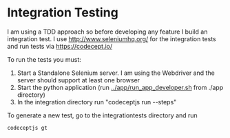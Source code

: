 # Integration Testing

I am using a TDD approach so before developing any feature I build an integration test. I use http://www.seleniumhq.org/ for the integration tests and run tests via https://codecept.io/

To run the tests you must:
1. Start a Standalone Selenium server. I am using the Webdriver and the server should support at least one browser
2. Start the python application (run [../app/run_app_developer.sh](../app/run_app_developer.sh) from ./app directory)
3. In the integration directory run "codeceptjs run --steps"

To generate a new test, go to the integrationtests directory and run
````
codeceptjs gt
````


